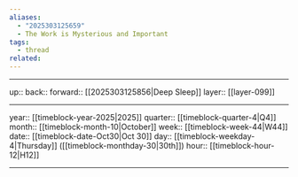 ```yaml
---
aliases:
  - "2025303125659"
  - The Work is Mysterious and Important
tags:
  - thread
related:
---
```




***

up:: 
back:: 
forward:: [[2025303125856|Deep Sleep]]
layer:: [[layer-099]]

***

year:: [[timeblock-year-2025|2025]]
quarter:: [[timeblock-quarter-4|Q4]]
month:: [[timeblock-month-10|October]]
week:: [[timeblock-week-44|W44]]
date:: [[timeblock-date-Oct30|Oct 30]]
day:: [[timeblock-weekday-4|Thursday]] ([[timeblock-monthday-30|30th]])
hour:: [[timeblock-hour-12|H12]]

***
